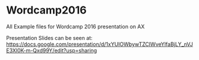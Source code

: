 # Wordcamp2016
All Example files for Wordcamp 2016 presentation on AX 

Presentation Slides can be seen at: 
https://docs.google.com/presentation/d/1xYUIOWbywTZCIWveYlfaBjLY_nVJE3Xl0K-m-Qxd99Y/edit?usp=sharing
